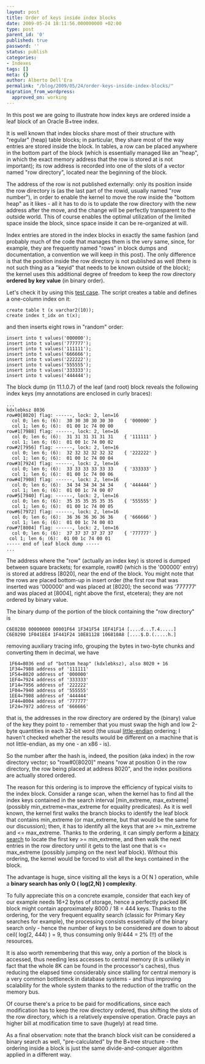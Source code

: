 ```yaml
---
layout: post
title: Order of keys inside index blocks
date: 2009-05-24 18:11:56.000000000 +02:00
type: post
parent_id: '0'
published: true
password: ''
status: publish
categories:
- Indexes
tags: []
meta: {}
author: Alberto Dell'Era
permalink: "/blog/2009/05/24/order-keys-inside-index-blocks/"
migration_from_wordpress:
  approved_on: working
---
```

In this post we are going to illustrate how index keys are ordered inside a leaf block of an Oracle B+tree index.

It is well known that index blocks share most of their structure with "regular" (heap) table blocks; in particular, they share most of the way entries are stored inside the block. In tables, a row can be placed anywhere in the bottom part of the block (which is essentially managed like an "heap", in which the exact memory address that the row is stored at is not important); its row address is recorded into one of the slots of a vector named "row directory", located near the beginning of the block.

The address of the row is not published externally: only its position inside the row directory is (as the last part of the rowid, usually named "row number"), in order to enable the kernel to move the row inside the "bottom heap" as it likes - all it has to do is to update the row directory with the new address after the move, and the change will be perfectly transparent to the outside world. This of course enables the optimal utilization of the limited space inside the block, since space inside it can be re-organized at will.

Index entries are stored in the index blocks in exactly the same fashion (and probably much of the code that manages them is the very same, since, for example, they are frequently named "rows" in block dumps and documentation, a convention we will keep in this post). The only difference is that the position inside the row directory is not published as well (there is not such thing as a "keyid" that needs to be known outside of the block); the kernel uses this additional degree of freedom to keep the row directory **ordered by key value** (in binary order). 

Let's check it by using this [test case](/assets/files/2009/05/post_0005.zip). The script creates a table and defines a one-column index on it:
```plsql 
create table t (x varchar2(10));
create index t_idx on t(x);
```

and then inserts eight rows in "random" order:
```plsql 
insert into t values('000000');
insert into t values('777777');
insert into t values('111111');
insert into t values('666666');
insert into t values('222222');
insert into t values('555555');
insert into t values('333333');
insert into t values('444444');
```

The block dump (in 11.1.0.7) of the leaf (and root) block reveals the following index keys (my annotations are enclosed in curly braces):
```
...
kdxlebksz 8036
row#0[8020] flag: ------, lock: 2, len=16
  col 0; len 6; (6):  30 30 30 30 30 30    { '000000' }
  col 1; len 6; (6):  01 00 1c 74 00 00
row#1[7988] flag: ------, lock: 2, len=16
  col 0; len 6; (6):  31 31 31 31 31 31    { '111111' }
  col 1; len 6; (6):  01 00 1c 74 00 02
row#2[7956] flag: ------, lock: 2, len=16
  col 0; len 6; (6):  32 32 32 32 32 32    { '222222' }
  col 1; len 6; (6):  01 00 1c 74 00 04
row#3[7924] flag: ------, lock: 2, len=16
  col 0; len 6; (6):  33 33 33 33 33 33    { '333333' }
  col 1; len 6; (6):  01 00 1c 74 00 06
row#4[7908] flag: ------, lock: 2, len=16
  col 0; len 6; (6):  34 34 34 34 34 34    { '444444' }
  col 1; len 6; (6):  01 00 1c 74 00 07
row#5[7940] flag: ------, lock: 2, len=16
  col 0; len 6; (6):  35 35 35 35 35 35    { '555555' }
  col 1; len 6; (6):  01 00 1c 74 00 05
row#6[7972] flag: ------, lock: 2, len=16
  col 0; len 6; (6):  36 36 36 36 36 36    { '666666' }
  col 1; len 6; (6):  01 00 1c 74 00 03
row#7[8004] flag: ------, lock: 2, len=16
  col 0; len 6; (6):  37 37 37 37 37 37    { '777777' }
 col 1; len 6; (6):  01 00 1c 74 00 01
----- end of leaf block dump -----
...  
```  
The address where the "row" (actually an index key) is stored is dumped between square brackets; for example, row#0 (which is the '000000' entry) is stored at address \[8020\], near the end of the block. You might note that the rows are placed bottom-up in insert order (the first row that was inserted was '000000' and was placed at \[8020\]; the second was '777777' and was placed at \[8004\], right above the first, etcetera); they are not ordered by binary value. 

The binary dump of the portion of the block containing the "row directory" is  
```  
C6E0280 00000000 00001F64 1F341F54 1EF41F14 [....d...T.4.....]  
C6E0290 1F041EE4 1F441F24 10E81128 106810A8 [....$.D.(.....h.]  
```

removing auxiliary tracing info, grouping the bytes in two-byte chunks and converting them in decimal, we have  
```  
 1F64=8036 end of "bottom heap" (kdxlebksz), also 8020 + 16  
 1F34=7988 address of '111111'  
 1F54=8020 address of '000000'  
 1EF4=7924 address of '333333'  
 1F14=7956 address of '222222'  
 1F04=7940 address of '555555'  
 1EE4=7908 address of '444444'  
 1F44=8004 address of '777777'  
 1F24=7972 address of '666666'  
```  
that is, the addresses in the row directory are ordered by the (binary) value of the key they point to - remember that you must swap the high and low 2-byte quantities in each 32-bit word (the usual [little-endian](http://en.wikipedia.org/wiki/Endianness) ordering; I haven't checked whether the results would be different on a machine that is not little-endian, as my one - an x86 - is).

So the number after the hash is, indeed, the position (aka index) in the row directory vector; so "row#0\[8020\]" means "row at position 0 in the row directory, the row being placed at address 8020", and the index positions are actually stored ordered.

The reason for this ordering is to improve the efficiency of typical visits to the index block. Consider a range scan, when the kernel has to find all the index keys contained in the search interval [min\_extreme, max\_extreme] (possibly min\_extreme=max\_extreme for equality predicates). As it is well known, the kernel first walks the branch blocks to identify the leaf block that contains min\_extreme (or max\_extreme, but that would be the same for our discussion); then, it has to identify all the keys that are \>= min\_extreme and \<= max\_extreme. Thanks to the ordering, it can simply perform a [binary search](http://en.wikipedia.org/wiki/Binary_search) to locate the first key \>= min\_extreme, and then walk the next entries in the row directory until it gets to the last one that is \<= max\_extreme (possibly jumping on the next leaf block). Without this ordering, the kernel would be forced to visit all the keys contained in the block.

The advantage is huge, since visiting all the keys is a O( N ) operation, while a **binary search has only O ( log(2,N) ) complexity**.

To fully appreciate this on a concrete example, consider that each key of our example needs 16+2 bytes of storage, hence a perfectly packed 8K block might contain approximately 8000 / 18 = 444 keys. Thanks to the ordering, for the very frequent equality search (classic for Primary Key searches for example), the processing consists essentially of the binary search only - hence the number of keys to be considered are down to about ceil( log(2, 444) ) = 9, thus consuming only 9/444 = 2% (!!) of the resources.

It is also worth remembering that this way, only a portion of the block is accessed, thus needing less accesses to central memory (it is unlikely in fact that the whole 8K can be found in the processor's caches), thus reducing the elapsed time considerably since stalling for central memory is a very common bottleneck in database systems - and thus improving scalability for the whole system thanks to the reduction of the traffic on the memory bus.

Of course there's a price to be paid for modifications, since each modification has to keep the row directory ordered, thus shifting the slots of the row directory, which is a relatively expensive operation. Oracle pays an higher bill at modification time to save (hugely) at read time.

As a final observation: note that the branch block visit can be considered a binary search as well, "pre-calculated" by the B+tree structure - the ordering inside a block is just the same divide-and-conquer algorithm applied in a different way.
